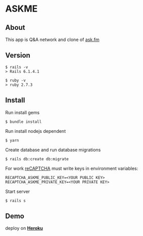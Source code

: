 # ASKME

## About
This app is Q&A network and clone of [ask.fm](https://ask.fm/)

## Version

```
$ rails -v
> Rails 6.1.4.1

$ ruby -v
> ruby 2.7.3
```

## Install
Run install gems

```
$ bundle install
```

Run install nodejs dependent
```
$ yarn
```

Create database and run database migrations
```
$ rails db:create db:migrate
```

For work [reCAPTCHA](https://www.google.com/recaptcha/admin) must write keys in environment variables:
```
RECAPTCHA_ASKME_PUBLIC_KEY=<YOUR PUBLIC KEY>
RECAPTCHA_ASKME_PRIVATE_KEY=<YOUR PRIVATE KEY>
```

Start server
```
$ rails s
```

## Demo

deploy on [**Heroku**](https://megaask-gp.herokuapp.com)
